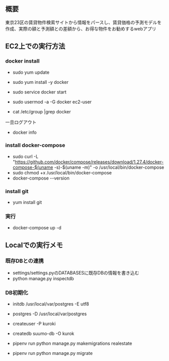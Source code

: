 ## 概要
東京23区の賃貸物件検索サイトから情報をパースし、賃貸価格の予測モデルを作成、実際の額と予測額との差額から、お得な物件をお勧めするwebアプリ

## EC2上での実行方法
### docker install
- sudo yum update
- sudo yum install -y docker
- sudo service docker start

- sudo usermod -a -G docker ec2-user
- cat /etc/group |grep docker

一旦ログアウト
- docker info

### install docker-compose
- sudo curl -L "https://github.com/docker/compose/releases/download/1.27.4/docker-compose-$(uname -s)-$(uname -m)" -o /usr/local/bin/docker-compose
- sudo chmod +x /usr/local/bin/docker-compose
- docker-compose --version

### install git
- yum install git

### 実行
- docker-compose up -d

## Localでの実行メモ
### 既存DBとの連携
- settings/settings.pyのDATABASESに既存DBの情報を書き込む
- python manage.py inspectdb


### DB初期化
- initdb /usr/local/var/postgres -E utf8

- postgres -D /usr/local/var/postgres
- createuser -P kuroki
- createdb suumo-db -O kurok

- pipenv run python manage.py makemigrations realestate
- pipenv run python manage.py migrate
